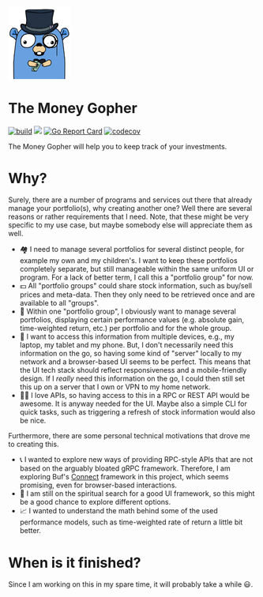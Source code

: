<img src="img/gopher.png" width="25%"/>

# The Money Gopher

[![build](https://github.com/oxisto/money-gopher/actions/workflows/build.yml/badge.svg)](https://github.com/oxisto/money-gopher/actions/workflows/build.yml)
[![](https://godoc.org/github.com/oxisto/money-gopher?status.svg)](https://pkg.go.dev/github.com/oxisto/money-gopher)
[![Go Report
Card](https://goreportcard.com/badge/github.com/oxisto/money-gopher)](https://goreportcard.com/report/github.com/oxisto/money-gopher)
[![codecov](https://codecov.io/gh/oxisto/money-gopher/branch/main/graph/badge.svg?token=U2LKZFCGJO)](https://codecov.io/gh/oxisto/money-gopher)


The Money Gopher will help you to keep track of your investments.

# Why?

Surely, there are a number of programs and services out there that already
manage your portfolio(s), why creating another one? Well there are several
reasons or rather requirements that I need. Note, that these might be very
specific to my use case, but maybe somebody else will appreciate them as well.

* 🏘️ I need to manage several portfolios for several distinct people, for
  example my own and my children's. I want to keep these portfolios completely
  separate, but still manageable within the same uniform UI or program. For a
  lack of better term, I call this a "portfolio group" for now.
* 💵 All "portfolio groups" could share stock information, such as buy/sell
  prices and meta-data. Then they only need to be retrieved once and are
  available to all "groups".
* 🤑 Within one "portfolio group", I obviously want to manage several
  portfolios, displaying certain performance values (e.g. absolute gain,
  time-weighted return, etc.) per portfolio and for the whole group.
* 📱 I want to access this information from multiple devices, e.g., my laptop,
  my tablet and my phone. But, I don't necessarily need this information on the
  go, so having some kind of "server" locally to my network and a browser-based
  UI seems to be perfect. This means that the UI tech stack should reflect
  responsiveness and a mobile-friendly design. If I *really* need this
  information on the go, I could then still set this up on a server that I own
  or VPN to my home network.
* 👨‍💻 I love APIs, so having access to this in a RPC or REST API would be
  awesome. It is anyway needed for the UI. Maybe also a simple CLI for quick
  tasks, such as triggering a refresh of stock information would also be nice.

Furthermore, there are some personal technical motivations that drove me to
creating this.

* 📞 I wanted to explore new ways of providing RPC-style APIs that are not based
  on the arguably bloated gRPC framework. Therefore, I am exploring Buf's
  [Connect](https://connect.build) framework in this project, which seems
  promising, even for browser-based interactions.
* 🔲 I am still on the spiritual search for a good UI framework, so this might
  be a good chance to explore different options.
* 📈 I wanted to understand the math behind some of the used performance models,
  such as time-weighted rate of return a little bit better.

# When is it finished?

Since I am working on this in my spare time, it will probably take a while 😃.
